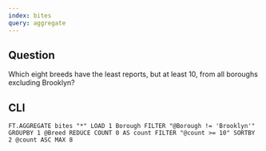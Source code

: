 ```yaml
---
index: bites
query: aggregate
---
```


## Question

Which eight breeds have the least reports, but at least 10, from all boroughs excluding Brooklyn?

## CLI

```
FT.AGGREGATE bites "*" LOAD 1 Borough FILTER "@Borough != 'Brooklyn'" GROUPBY 1 @Breed REDUCE COUNT 0 AS count FILTER "@count >= 10" SORTBY 2 @count ASC MAX 8
```